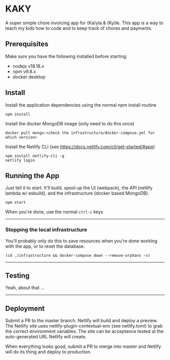 # KAKY

A super simple chore invoicing app for (Ka)yla &amp; (Ky)le. This app is a way to teach my kids how to code and to keep track of chores and payments.

## Prerequisites

Make sure you have the following installed before starting:

- nodejs v18.18.x
- npm v9.8.x
- docker desktop

## Install

Install the application dependencies using the normal npm install routine

```
npm install
```

Install the docker MongoDB image (only need to do this once)

```
docker pull mongo:<check the infrastructure/docker-compose.yml for which version>
```

Install the Netlify CLI (see https://docs.netlify.com/cli/get-started/#app)

```
npm install netlify-cli -g
netlify login
```

## Running the App

Just tell it to start. It'll build, spool up the UI (webpack), the API (netlify lambda w/ esbuild), and the infrastructure (docker based MongoDB).

```
npm start
```

When you're done, use the normal `ctrl-c` keys

---

### Stopping the local infrastructure

You'll probably only do this to save resources when you're done working with the app, or to reset the database.

```
(cd ./infrastructure && docker-compose down --remove-orphans -v)
```

---

## Testing

Yeah, about that ...

---

## Deployment

Submit a PR to the master branch. Netlify will build and deploy a preview. The Netlify site uses netlify-plugin-contextual-env (see netlify.toml) to grab the correct environment variables. The site can be acceptance tested at the auto-generated URL Netlify will create.

When everything looks good, submit a PR to merge into master and Netlify will do its thing and deploy to production.
